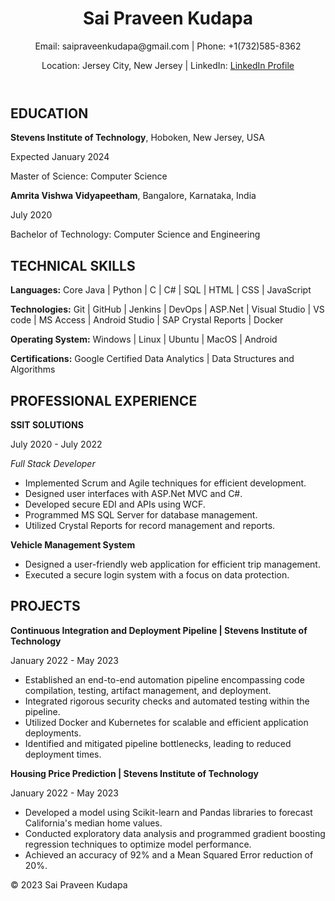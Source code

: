 <!DOCTYPE html>
<html lang="en">
<head>
    <meta charset="UTF-8">
    <meta name="viewport" content="width=device-width, initial-scale=1.0">
    <link rel="stylesheet" href="styles.css">
</head>
<body>
    <header>
        <h1>Sai Praveen Kudapa</h1>
        <p>Email: saipraveenkudapa@gmail.com | Phone: +1(732)585-8362</p>
        <p>Location: Jersey City, New Jersey | LinkedIn: <a href="https://www.linkedin.com/in/sai-praveen-kudapa-787257186">LinkedIn Profile</a></p>
    </header>
    <section class="education">
        <h2>EDUCATION</h2>
        <p><strong>Stevens Institute of Technology</strong>, Hoboken, New Jersey, USA</p>
        <p>Expected January 2024</p>
        <p>Master of Science: Computer Science</p>
        <p><strong>Amrita Vishwa Vidyapeetham</strong>, Bangalore, Karnataka, India</p>
        <p>July 2020</p>
        <p>Bachelor of Technology: Computer Science and Engineering</p>
    </section>
    <section class="skills">
        <h2>TECHNICAL SKILLS</h2>
        <p><strong>Languages:</strong> Core Java | Python | C | C# | SQL | HTML | CSS | JavaScript</p>
        <p><strong>Technologies:</strong> Git | GitHub | Jenkins | DevOps | ASP.Net | Visual Studio | VS code | MS Access | Android Studio | SAP Crystal Reports | Docker</p>
        <p><strong>Operating System:</strong> Windows | Linux | Ubuntu | MacOS | Android</p>
        <p><strong>Certifications:</strong> Google Certified Data Analytics | Data Structures and Algorithms</p>
    </section>
    <section class="experience">
        <h2>PROFESSIONAL EXPERIENCE</h2>
        <p><strong>SSIT SOLUTIONS</strong></p>
        <p>July 2020 - July 2022</p>
        <p><em>Full Stack Developer</em></p>
        <ul>
            <li>Implemented Scrum and Agile techniques for efficient development.</li>
            <li>Designed user interfaces with ASP.Net MVC and C#.</li>
            <li>Developed secure EDI and APIs using WCF.</li>
            <li>Programmed MS SQL Server for database management.</li>
            <li>Utilized Crystal Reports for record management and reports.</li>
        </ul>
        <p><strong>Vehicle Management System</strong></p>
        <ul>
            <li>Designed a user-friendly web application for efficient trip management.</li>
            <li>Executed a secure login system with a focus on data protection.</li>
        </ul>
    </section>
    <section class="projects">
        <h2>PROJECTS</h2>
        <p><strong>Continuous Integration and Deployment Pipeline | Stevens Institute of Technology</strong></p>
        <p>January 2022 - May 2023</p>
        <ul>
            <li>Established an end-to-end automation pipeline encompassing code compilation, testing, artifact management, and deployment.</li>
            <li>Integrated rigorous security checks and automated testing within the pipeline.</li>
            <li>Utilized Docker and Kubernetes for scalable and efficient application deployments.</li>
            <li>Identified and mitigated pipeline bottlenecks, leading to reduced deployment times.</li>
        </ul>
        <p><strong>Housing Price Prediction | Stevens Institute of Technology</strong></p>
        <p>January 2022 - May 2023</p>
        <ul>
            <li>Developed a model using Scikit-learn and Pandas libraries to forecast California's median home values.</li>
            <li>Conducted exploratory data analysis and programmed gradient boosting regression techniques to optimize model performance.</li>
            <li>Achieved an accuracy of 92% and a Mean Squared Error reduction of 20%.</li>
        </ul>
    </section>
    <footer>
        <p>&copy; 2023 Sai Praveen Kudapa</p>
    </footer>
</body>
</html>
